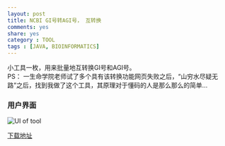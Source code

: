 ```yaml
---
layout: post
title: NCBI GI号转AGI号， 互转换
comments: yes
share: yes
category : TOOL
tags : [JAVA, BIOINFORMATICS]
---
```


小工具一枚，用来批量地互转换GI号和AGI号。  
PS： 一生命学院老师试了多个具有该转换功能网页失败之后，“山穷水尽疑无路”之后，找到我做了这个工具，其原理对于懂码的人是那么那么的简单…

### 用户界面

![UI of tool](http://i.imgur.com/0xvA7Ac.jpg)

[下载地址](http://ishare.iask.sina.com.cn/f/21695346.html)


